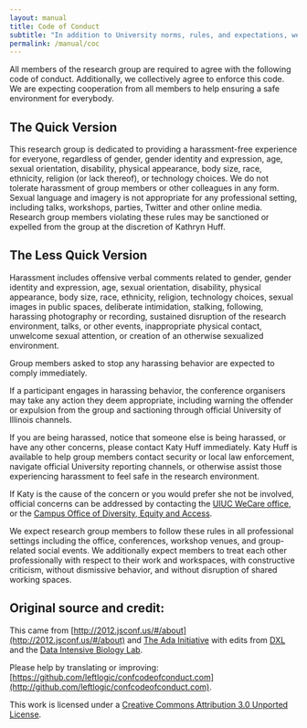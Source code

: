 ```yaml
---
layout: manual
title: Code of Conduct
subtitle: "In addition to University norms, rules, and expectations, we have adopted the following code of conduct."
permalink: /manual/coc
---
```


All members of the research group are required to agree with the following code of
conduct. Additionally, we collectively agree to enforce this code. We are
expecting cooperation from all members to help ensuring a safe environment for
everybody.

## The Quick Version

This research group is dedicated to providing a harassment-free 
experience for everyone, regardless of gender, gender identity and expression, 
age, sexual orientation, disability, physical appearance, body size, race, 
ethnicity, religion (or lack thereof), or technology choices. We do not 
tolerate harassment of group members or other colleagues in any form. Sexual 
language and imagery is not appropriate for any professional setting, including 
talks, workshops, parties, Twitter and other online media. Research group 
members violating these rules may be sanctioned or expelled from the group at 
the discretion of Kathryn Huff.

## The Less Quick Version

Harassment includes offensive verbal comments related to gender, gender 
identity and expression, age, sexual orientation, disability, physical 
appearance, body size, race, ethnicity, religion, technology choices, sexual 
images in public spaces, deliberate intimidation, stalking, following, 
harassing photography or recording, sustained disruption of the research 
environment, talks, or other events, inappropriate physical contact, unwelcome 
sexual attention, or creation of an otherwise sexualized environment.

Group members asked to stop any harassing behavior are expected to comply 
immediately.


If a participant engages in harassing behavior, the conference organisers may 
take any action they deem appropriate, including warning the offender or 
expulsion from the group and sactioning through official University of Illinois 
channels.

If you are being harassed, notice that someone else is being harassed, or have 
any other concerns, please contact Katy Huff immediately.  Katy Huff is 
available to help group members contact security or local law enforcement, 
navigate official University reporting channels, or otherwise assist those 
experiencing harassment to feel safe in the research environment. 

If Katy is the cause of the concern or you would prefer she not be involved, 
official concerns can be addressed by contacting the 
[UIUC WeCare office](http://wecare.illinois.edu/), or the 
[Campus Office of Diversity, Equity and Access](http://www.diversity.illinois.edu/).

We expect research group members to follow these rules in all professional 
settings including the office, conferences, workshop venues, and group-related 
social events.  We additionally expect members to treat each other 
professionally with respect to their work and workspaces, with constructive 
criticism, without dismissive behavior, and without disruption of shared 
working spaces.

## Original source and credit:

This came from [http://2012.jsconf.us/#/about](http://2012.jsconf.us/#/about) 
and 
[The Ada Initiative](http://geekfeminism.wikia.com/wiki/Conference_anti-harassment/Policy) 
with edits from  [DXL](https://dxl.ncsa.illinois.edu) and the 
[Data Intensive Biology Lab](http://http://ivory.idyll.org/lab/).

Please help by translating or improving: 
[https://github.com/leftlogic/confcodeofconduct.com](http://github.com/leftlogic/confcodeofconduct.com).

This work is licensed under a 
[Creative Commons Attribution 3.0 Unported License](http://creativecommons.org/licenses/by/3.0/deed.en_US).

